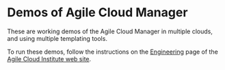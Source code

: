 # Demos of Agile Cloud Manager

These are working demos of the Agile Cloud Manager in multiple clouds, and using multiple templating tools.

To run these demos, follow the instructions on the [Engineering](https://agilecloudinstitute.io/engineering/) page of the [Agile Cloud Institute web site](https://agilecloudinstitute.io/).
